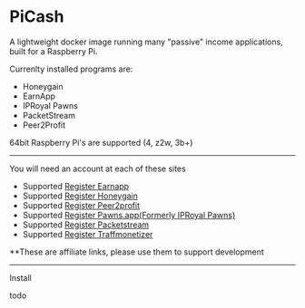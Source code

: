 # PiCash

A lightweight docker image running many "passive" income applications, built for a Raspberry Pi.

Currenlty installed programs are:
- Honeygain
- EarnApp 
- IPRoyal Pawns 
- PacketStream
- Peer2Profit

64bit Raspberry Pi's are supported (4, z2w, 3b+)

---


You will need an account at each of these sites
- Supported [Register Earnapp](https://earnapp.com/i/p9c6p7r)
- Supported [Register Honeygain](https://r.honeygain.me/MATTH77B97)
- Supported [Register Peer2profit](https://p2pr.me/16630967886320d7d435020)
- Supported [Register Pawns.app(Formerly IPRoyal Pawns)](https://pawns.app?r=538917)
- Supported [Register Packetstream](https://packetstream.io/?psr=3dq9)
- Supported [Register Traffmonetizer](https://traffmonetizer.com/?aff=522583)


**These are affiliate links, please use them to support development





---
Install

todo